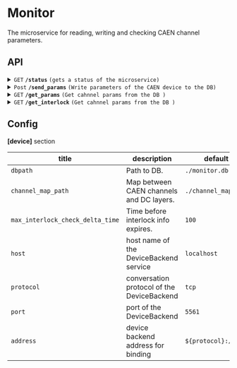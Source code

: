 # Monitor

The microservice for reading, writing and checking CAEN channel parameters.

## API

<details>
 <summary><code>GET</code> <code><b>/status</b></code>
 <code>(gets a status of the microservice)</code></summary>

##### Parameters

> None

##### Responses

> | status code | response/body | response/body example |
> |------|-----|-----|
> | `1` | `application/json` | `{}` |
> | `0` | `text/plain;charset=UTF-8` | `"No response from the device"` |

</details>

<details>
 <summary><code>Post</code> <code><b>/send_params</b></code> 
 <code>(Write parameters of the CAEN device to the DB)</code></summary>

##### Parameters

> | name |  type   | data type  | description |
> |------|-----|---------|-----------------|
> | channel_id |  required | str   | Channel id in the following format: "board_conet_link_channel" |
> | channel_parameters |  required | dict   | Channel parameters from CAEN board |

##### Responses

> | status code | response | response example | comment |
> |------|-----|-----|-----|
> | `1` | `application/json` | `{'timestamp': 1720361379,'body': {'params_ok' : True, 'interlock' : False,  'interlock check timestamp' : 1720361369, 'params check timestamp' : 1720361379}}` | `Parameters were written` |
> | `0` | `application/json` | `{'timestamp': 1720361379, 'body': {'params_ok' : True, 'interlock' : False, 'interlock check timestamp' : 1720361369, 'params check timestamp' : 1720361379}}` | `There  the DB. Parameters were not written.`|

</details>

<details>
 <summary><code>GET</code> <code><b>/get_params</b></code>
 <code>(Get cahnnel params from the DB )</code></summary>

##### Parameters

> | name |  type   | data type  | description |
> |------|-----|---------|-----------------|
> | start_time |  required | int   | Start timestamp of requested info (in seconds from the Epoch) |
> | end_time |  required | int   | End timestamp of requested info (in seconds from the Epoch)  |

##### Responses

> | status code | response/body | response/body example |
> |------|-----|-----|
> | `1` | `application/json` | `{'timestamp': 1720361379,'body': {'params_ok' : True, 'interlock' : False,  'interlock check timestamp' : 1720361369, 'params check timestamp' : 1720361379}}` |
> | `0` | `text/plain;charset=UTF-8` | `"Something is wrong in the DB. No rows selected."` |

</details>

<details>
 <summary><code>GET</code> <code><b>/get_interlock</b></code>
 <code>(Get cahnnel params from the DB )</code></summary>

##### Parameters

> | name |  type   | data type  | description |
> |------|-----|---------|-----------------|

##### Responses

> | status code | response/body | response/body example |
> |------|-----|-----|-----|
> | `1` | `application/json` | `'body': {'params_ok' : True, 'interlock' : False,  'interlock check timestamp' : 1720361369, 'params check timestamp' : 1720361379}}` |
> | `0` | `text/plain;charset=UTF-8` | `"Something is wrong in the DB. No rows selected."` |

</details>

## Config

**[device]** section

| title | description | default value |
|------|-----|-----|
| `dbpath` | Path to DB. | `./monitor.db` |
| `channel_map_path` | Map between CAEN channels and DC layers. | `./channel_map.json` |
| `max_interlock_check_delta_time` | Time before interlock info expires. | `100` |
| `host` | host name of the DeviceBackend service | `localhost` |
| `protocol` | conversation protocol of the DeviceBackend | `tcp` |
| `port` | port of the DeviceBackend | `5561` |
| `address` | device backend address for binding | `${protocol}://*:${port}` |

